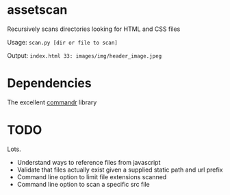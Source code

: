 assetscan
================

Recursively scans directories looking for HTML and CSS files

Usage: `scan.py [dir or file to scan]`

Output: `index.html 33: images/img/header_image.jpeg`


Dependencies
================
The excellent [commandr](https://github.com/tellapart/commandr) library


TODO 
========

Lots. 
- Understand ways to reference files from javascript
- Validate that files actually exist given a supplied static path
and url prefix
- Command line option to limit file extensions scanned
- Command line option to scan a specific src file


